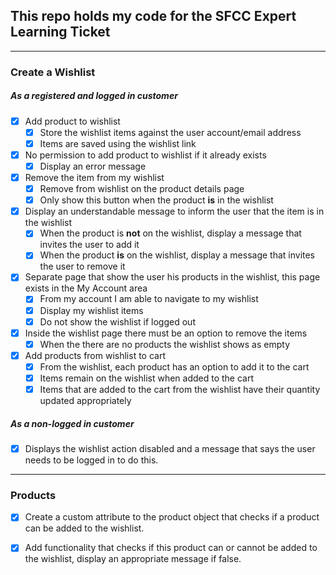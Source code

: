 ## This repo holds my code for the SFCC Expert Learning Ticket

---
### Create a Wishlist
##### As a registered and logged in customer
- [x] Add product to wishlist
    - [x] Store the wishlist items against the user account/email address
    - [x] Items are saved using the wishlist link
- [x] No permission to add product to wishlist if it already exists
    - [x] Display an error message
- [x] Remove  the item from my wishlist
    - [x] Remove from wishlist on the product details page
    - [x] Only show this button when the product **is** in the wishlist
- [x] Display an understandable message to inform the user that the item is in the wishlist
    - [x] When the product is **not** on the wishlist, display a message that invites the user to add it
    - [x] When the product **is** on the wishlist, display a message that invites the user to remove it
- [x] Separate page that show the user his products in the wishlist, this page exists in the My Account area
    - [x] From my account I am able to navigate to my wishlist
    - [x] Display my wishlist items
    - [x] Do not show the wishlist if logged out
- [x] Inside the wishlist page there must be an option to remove the items
    - [x] When the there are no products the wishlist shows as empty
- [x] Add products from wishlist to cart
    - [x] From the wishlist, each product has an option to add it to the cart
    - [x] Items remain on the wishlist when added to the cart
    - [x] Items that are added to the cart from the wishlist have their quantity updated appropriately
##### As a non-logged in customer
- [x] Displays the wishlist action disabled and a message that says the user needs to be logged in to do this.

---
### Products

- [x] Create a custom attribute to the product object that checks if a product can be added to the wishlist.

- [x] Add functionality that checks if this product can or cannot be added to the wishlist, display an appropriate message if false.